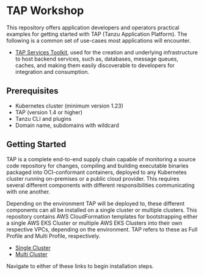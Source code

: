 # TAP Workshop

This repository offers application developers and operators practical examples for getting started with TAP (Tanzu Application Platform). The following is a common set of use-cases most applications will encounter.

* [TAP Services Toolkit](https://docs.vmware.com/en/Services-Toolkit-for-VMware-Tanzu-Application-Platform/index.html), used for the creation and underlying infrastructure to host backend services, such as, databases, message queues, caches, and making them easily discoverable to developers for integration and consumption.

## Prerequisites

* Kubernetes cluster (minimum version 1.23)
* TAP (version 1.4 or higher)
* Tanzu CLI and plugins
* Domain name, subdomains with wildcard

## Getting Started

TAP is a complete end-to-end supply chain capable of monitoring a source code repository for changes, compiling and building executable binaries packaged into OCI-conformant containers, deployed to any Kubernetes cluster running on-premises or a public cloud provider. This requires several different components with different responsibilities communicating with one another.

Depending on the environment TAP will be deployed to, these different components can all be installed on a single cluster or multiple clusters. This repository contains AWS CloudFormation templates for bootstrapping either a single AWS EKS Cluster or multiple AWS EKS Clusters into their own respective VPCs, depending on the environment. TAP refers to these as Full Profile and Multi Profile, respectively.

* [Single Cluster](full-profile)
* [Multi Cluster](multi-profile)

Navigate to either of these links to begin installation steps.